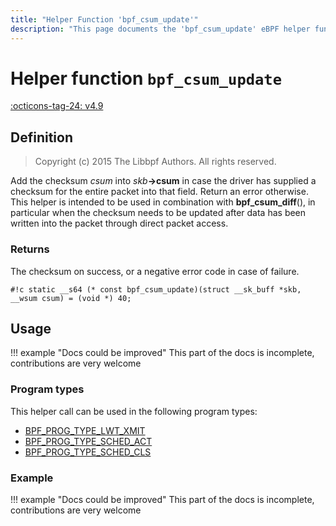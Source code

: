 ```yaml
---
title: "Helper Function 'bpf_csum_update'"
description: "This page documents the 'bpf_csum_update' eBPF helper function, including its definition, usage, program types that can use it, and examples."
---
```

# Helper function `bpf_csum_update`

<!-- [FEATURE_TAG](bpf_csum_update) -->
[:octicons-tag-24: v4.9](https://github.com/torvalds/linux/commit/36bbef52c7eb646ed6247055a2acd3851e317857)
<!-- [/FEATURE_TAG] -->

## Definition

> Copyright (c) 2015 The Libbpf Authors. All rights reserved.


<!-- [HELPER_FUNC_DEF] -->
Add the checksum _csum_ into _skb_**->csum** in case the driver has supplied a checksum for the entire packet into that field. Return an error otherwise. This helper is intended to be used in combination with **bpf_csum_diff**(), in particular when the checksum needs to be updated after data has been written into the packet through direct packet access.

### Returns

The checksum on success, or a negative error code in case of failure.

`#!c static __s64 (* const bpf_csum_update)(struct __sk_buff *skb, __wsum csum) = (void *) 40;`
<!-- [/HELPER_FUNC_DEF] -->

## Usage

!!! example "Docs could be improved"
    This part of the docs is incomplete, contributions are very welcome

### Program types

This helper call can be used in the following program types:

<!-- DO NOT EDIT MANUALLY -->
<!-- [HELPER_FUNC_PROG_REF] -->
 * [BPF_PROG_TYPE_LWT_XMIT](../program-type/BPF_PROG_TYPE_LWT_XMIT.md)
 * [BPF_PROG_TYPE_SCHED_ACT](../program-type/BPF_PROG_TYPE_SCHED_ACT.md)
 * [BPF_PROG_TYPE_SCHED_CLS](../program-type/BPF_PROG_TYPE_SCHED_CLS.md)
<!-- [/HELPER_FUNC_PROG_REF] -->

### Example

!!! example "Docs could be improved"
    This part of the docs is incomplete, contributions are very welcome
